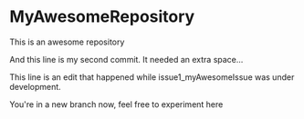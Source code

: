 # MyAwesomeRepository
This is an awesome repository

And this line is my second commit. It needed an extra space...

This line is an edit that happened while issue1_myAwesomeIssue
was under development. 

You're in a new branch now, feel free to experiment here
